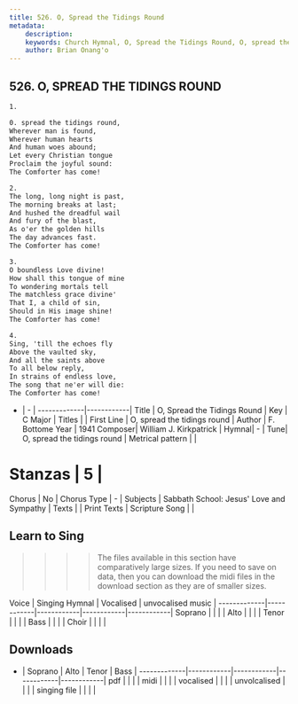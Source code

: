```yaml
---
title: 526. O, Spread the Tidings Round
metadata:
    description: 
    keywords: Church Hymnal, O, Spread the Tidings Round, O, spread the tidings round, 
    author: Brian Onang'o
---
```



## 526. O, SPREAD THE TIDINGS ROUND

```txt
1.

0. spread the tidings round, 
Wherever man is found, 
Wherever human hearts 
And human woes abound; 
Let every Christian tongue 
Proclaim the joyful sound: 
The Comforter has come! 

2.
The long, long night is past, 
The morning breaks at last; 
And hushed the dreadful wail 
And fury of the blast, 
As o'er the golden hills 
The day advances fast. 
The Comforter has come! 

3.
O boundless Love divine! 
How shall this tongue of mine 
To wondering mortals tell 
The matchless grace divine' 
That I, a child of sin, 
Should in His image shine! 
The Comforter has come! 

4.
Sing, 'till the echoes fly 
Above the vaulted sky, 
And all the saints above 
To all below reply, 
In strains of endless love, 
The song that ne'er will die: 
The Comforter has come!
```

- |   -  |
-------------|------------|
Title | O, Spread the Tidings Round |
Key | C Major |
Titles |  |
First Line | O, spread the tidings round |
Author | F. Bottome
Year | 1941
Composer| William J. Kirkpatrick |
Hymnal|  - |
Tune| O, spread the tidings round |
Metrical pattern | |
# Stanzas | 5 |
Chorus | No |
Chorus Type | - |
Subjects | Sabbath School: Jesus' Love and Sympathy |
Texts |  |
Print Texts | 
Scripture Song |  |
  
## Learn to Sing

>>>> The files available in this section have comparatively large sizes. If you need to save on data, then you can download the midi files in the download section as they are of smaller sizes.

Voice |  Singing Hymnal | Vocalised | unvocalised music |
-------------|------------|------------|------------|------------|
Soprano | | | |
Alto | | | |
Tenor | | | |
Bass | | | |
Choir | | | |

## Downloads

- |  Soprano | Alto | Tenor | Bass |
-------------|------------|------------|------------|------------|
pdf | | | |
midi | | | |
vocalised | | | |
unvolcalised | | | |
singing file | | | |
  